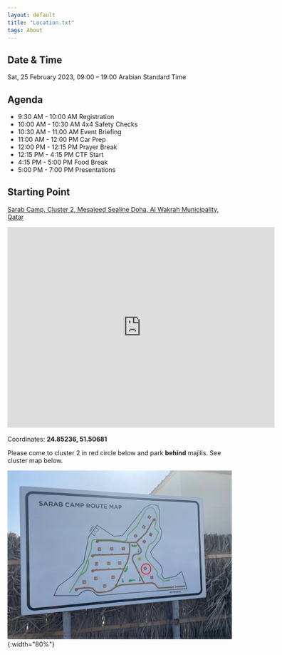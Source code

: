 ```yaml
---
layout: default
title: "Location.txt"
tags: About
---
```


## Date & Time

Sat, 25 February 2023, 09:00 – 19:00 Arabian Standard Time

## Agenda

* 9:30 AM - 10:00 AM Registration
* 10:00 AM - 10:30 AM 4x4 Safety Checks
* 10:30 AM - 11:00 AM Event Briefing
* 11:00 AM - 12:00 PM Car Prep
* 12:00 PM - 12:15 PM Prayer Break
* 12:15 PM - 4:15 PM CTF Start
* 4:15 PM - 5:00 PM Food Break
* 5:00 PM - 7:00 PM Presentations

## Starting Point

[Sarab Camp, Cluster 2, Mesaieed Sealine Doha, Al Wakrah Municipality, Qatar](https://goo.gl/maps/EubzwmqFhcaqdgHe7)

<iframe src="https://www.google.com/maps/embed?pb=!1m18!1m12!1m3!1d28962.70321660073!2d51.490847083200805!3d24.852306379680858!2m3!1f0!2f0!3f0!3m2!1i1024!2i768!4f13.1!3m3!1m2!1s0x3e442374085204ef%3A0x1c7c40d2bc975314!2sSarab%20Camp!5e0!3m2!1sen!2sqa!4v1676725215076!5m2!1sen!2sqa" width="600" height="450" style="border:0;" allowfullscreen="" loading="lazy" referrerpolicy="no-referrer-when-downgrade"></iframe>

Coordinates: **24.85236, 51.50681**

Please come to cluster 2 in red circle below and park **behind** majilis. See cluster map below.

![](/assets/img/map.jpg){:width="80%"}


